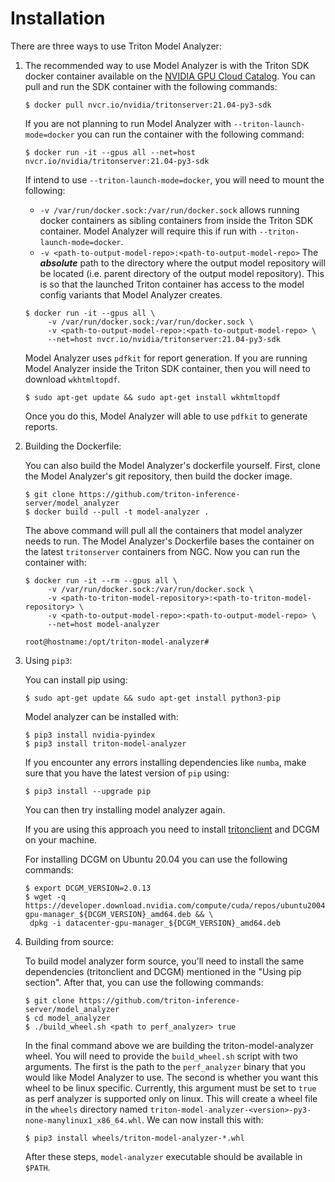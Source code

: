 <!--
Copyright (c) 2020-2021, NVIDIA CORPORATION. All rights reserved.

Licensed under the Apache License, Version 2.0 (the "License");
you may not use this file except in compliance with the License.
You may obtain a copy of the License at

    http://www.apache.org/licenses/LICENSE-2.0

Unless required by applicable law or agreed to in writing, software
distributed under the License is distributed on an "AS IS" BASIS,
WITHOUT WARRANTIES OR CONDITIONS OF ANY KIND, either express or implied.
See the License for the specific language governing permissions and
limitations under the License.
-->

# Installation

There are three ways to use Triton Model Analyzer:

1. The recommended way to use Model Analyzer is with the Triton SDK docker container
   available on the [NVIDIA GPU Cloud Catalog](https://ngc.nvidia.com/catalog/containers/nvidia:tritonserver). You can pull and run the SDK container with the following commands:

   ```
   $ docker pull nvcr.io/nvidia/tritonserver:21.04-py3-sdk
   ```

   If you are not planning to run Model Analyzer with `--triton-launch-mode=docker` you can run the container with the following command:

   ```
   $ docker run -it --gpus all --net=host nvcr.io/nvidia/tritonserver:21.04-py3-sdk
   ```

   If intend to use `--triton-launch-mode=docker`, you will need to mount the following: 
      * `-v /var/run/docker.sock:/var/run/docker.sock` allows running docker containers as sibling containers from inside the Triton SDK container. Model Analyzer will require this if run  with `--triton-launch-mode=docker`.
      * `-v <path-to-output-model-repo>:<path-to-output-model-repo>` The ***absolute*** path to the directory where the output model repository will be located (i.e. parent directory of the output model repository). This is so that the launched Triton container has access to the model config variants that Model Analyzer creates.
   
   ```
   $ docker run -it --gpus all \
        -v /var/run/docker.sock:/var/run/docker.sock \
        -v <path-to-output-model-repo>:<path-to-output-model-repo> \
        --net=host nvcr.io/nvidia/tritonserver:21.04-py3-sdk
   ```
   
   Model Analyzer uses `pdfkit` for report generation. If you are running Model Analyzer inside the Triton SDK container, then you will need to download `wkhtmltopdf`.

   ```
   $ sudo apt-get update && sudo apt-get install wkhtmltopdf
   ```
   
   Once you do this, Model Analyzer will able to use `pdfkit` to generate reports.

2. Building the Dockerfile:

   You can also build the Model Analyzer's dockerfile yourself. First, clone the Model Analyzer's git repository, then build the docker image.

   ```
   $ git clone https://github.com/triton-inference-server/model_analyzer
   $ docker build --pull -t model-analyzer .
   ```

   The above command will pull all the containers that model analyzer needs to run. The Model Analyzer's Dockerfile bases the container on the latest `tritonserver` containers from NGC. Now you can run the container with:

   ```
   $ docker run -it --rm --gpus all \
        -v /var/run/docker.sock:/var/run/docker.sock \
        -v <path-to-triton-model-repository>:<path-to-triton-model-repository> \
        -v <path-to-output-model-repo>:<path-to-output-model-repo> \
        --net=host model-analyzer
   
   root@hostname:/opt/triton-model-analyzer# 
   ```

3. Using `pip3`:

   You can install pip using:
   ```
   $ sudo apt-get update && sudo apt-get install python3-pip
   ```
   
   Model analyzer can be installed with: 
   ```
   $ pip3 install nvidia-pyindex
   $ pip3 install triton-model-analyzer
   ```

   If you encounter any errors installing dependencies like `numba`, make sure that you have the latest version of `pip` using:

   ```
   $ pip3 install --upgrade pip
   ```
   
   You can then try installing model analyzer again.

   If you are using this approach you need to install [tritonclient](https://github.com/triton-inference-server/server/blob/master/docs/client_libraries.md) and DCGM on your
   machine.

   For installing DCGM on Ubuntu 20.04 you can use the following commands:
   ```
   $ export DCGM_VERSION=2.0.13
   $ wget -q https://developer.download.nvidia.com/compute/cuda/repos/ubuntu2004/x86_64/datacenter-gpu-manager_${DCGM_VERSION}_amd64.deb && \
    dpkg -i datacenter-gpu-manager_${DCGM_VERSION}_amd64.deb
   ```

4. Building from source:

   To build model analyzer form source, you'll need to install the same dependencies (tritonclient and DCGM) mentioned in the "Using pip section". After that, you can use the following commands:

   ```
   $ git clone https://github.com/triton-inference-server/model_analyzer
   $ cd model_analyzer
   $ ./build_wheel.sh <path to perf_analyzer> true
   ```

   In the final command above we are building the triton-model-analyzer wheel. You will need to provide the `build_wheel.sh` script with two arguments. The first is the path to the `perf_analyzer` binary that you would like Model Analyzer to use. The second is whether you want this wheel to be linux specific. Currently, this argument must be set to `true` as perf analyzer is supported only on linux. This will create a wheel file in the `wheels` directory named `triton-model-analyzer-<version>-py3-none-manylinux1_x86_64.whl`. We can now install this with:

   ```
   $ pip3 install wheels/triton-model-analyzer-*.whl
   ```

   After these steps, `model-analyzer` executable should be available in
   `$PATH`.
